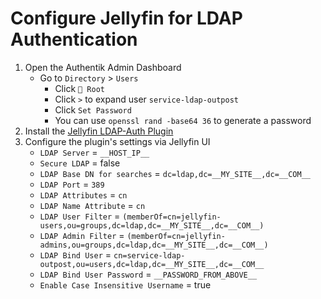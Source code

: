 # Configure Jellyfin for LDAP Authentication

1) Open the Authentik Admin Dashboard
    * Go to `Directory` > `Users`
      * Click `📁 Root`
      * Click `>` to expand user `service-ldap-outpost`
      * Click `Set Password`
      * You can use `openssl rand -base64 36` to generate a password
1) Install the [Jellyfin LDAP-Auth Plugin](https://github.com/jellyfin/jellyfin-plugin-ldapauth#installation)
1) Configure the plugin's settings via Jellyfin UI
    * `LDAP Server` = `__HOST_IP__`
    * `Secure LDAP` = false
    * `LDAP Base DN for searches` = `dc=ldap,dc=__MY_SITE__,dc=__COM__`
    * `LDAP Port` = `389`
    * `LDAP Attributes` = `cn`
    * `LDAP Name Attribute` = `cn`
    * `LDAP User Filter` = `(memberOf=cn=jellyfin-users,ou=groups,dc=ldap,dc=__MY_SITE__,dc=__COM__)`
    * `LDAP Admin Filter` = `(memberOf=cn=jellyfin-admins,ou=groups,dc=ldap,dc=__MY_SITE__,dc=__COM__)`
    * `LDAP Bind User` = `cn=service-ldap-outpost,ou=users,dc=ldap,dc=__MY_SITE__,dc=__COM__`
    * `LDAP Bind User Password` = `__PASSWORD_FROM_ABOVE__`
    * `Enable Case Insensitive Username` = true
